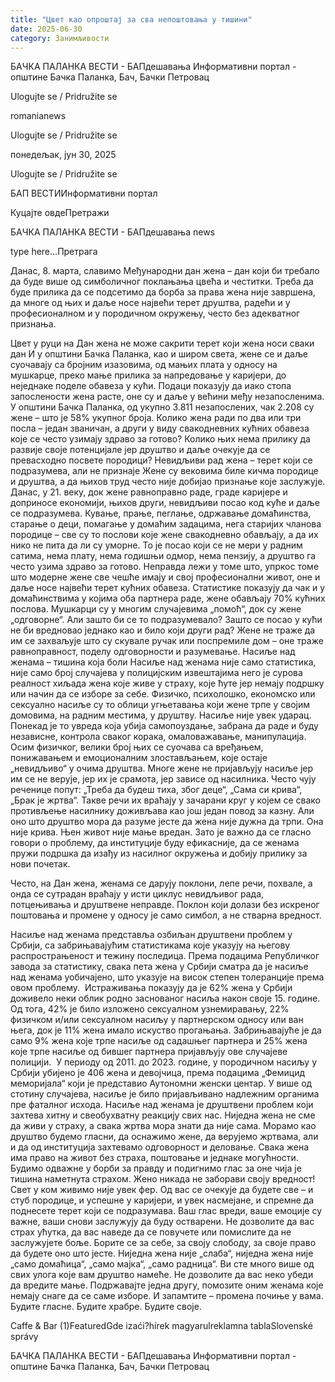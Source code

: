 ```yaml
---
title: "Цвет као опроштај за сва непоштовања у тишини"
date: 2025-06-30
category: Занимљивости
---
```


БАЧКА ПАЛАНКА ВЕСТИ - БАПдешавања Информативни портал - општине Бачка Паланка, Бач, Бачки Петровац

Ulogujte se / Pridružite se

romanianews

Ulogujte se / Pridružite se

понедељак, јун 30, 2025

Ulogujte se / Pridružite se

БАП ВЕСТИИнформативни портал

Куцајте овдеПретражи

БАЧКА ПАЛАНКА ВЕСТИ - БАПдешавања news

type here...Претрага

Данас, 8. марта, славимо Међународни дан жена – дан који би требало да буде више од симболичног поклањања цвећа и честитки. Треба да буде прилика да се подсетимо да борба за права жена није завршена, да многе од њих и даље носе највећи терет друштва, радећи и у професионалном и у породичном окружењу, често без адекватног признања.

Цвет у руци на Дан жена не може сакрити терет који жена носи сваки дан
И у општини Бачка Паланка, као и широм света, жене се и даље суочавају са бројним изазовима, од мањих плата у односу на мушкарце, преко мање прилика за напредовање у каријери, до неједнаке поделе обавеза у кући. Подаци показују да иако стопа запослености жена расте, оне су и даље у већини међу незапосленима. У општини Бачка Паланка, од укупно 3.811 незапослених, чак 2.208 су жене – што је 58% укупног броја.
Колико жена ради по два или три посла – један званичан, а други у виду свакодневних кућних обавеза које се често узимају здраво за готово? Колико њих нема прилику да развије своје потенцијале јер друштво и даље очекује да се превасходно посвете породици?
Невидљиви рад жена – терет који се подразумева, али не признаје
Жене су вековима биле кичма породице и друштва, а да њихов труд често није добијао признање које заслужује. Данас, у 21. веку, док жене равноправно раде, граде каријере и доприносе економији, њихов други, невидљиви посао код куће и даље се подразумева.
Кување, прање, пеглање, одржавање домаћинства, старање о деци, помагање у домаћим задацима, нега старијих чланова породице – све су то послови које жене свакодневно обављају, а да их нико не пита да ли су уморне. То је посао који се не мери у радним сатима, нема плату, нема годишњи одмор, нема пензију, а друштво га често узима здраво за готово.
Неправда лежи у томе што, упркос томе што модерне жене све чешће имају и свој професионални живот, оне и даље носе највећи терет кућних обавеза. Статистике показују да чак и у домаћинствима у којима оба партнера раде, жене обављају 70% кућних послова. Мушкарци су у многим случајевима „помоћ“, док су жене „одговорне“.
Али зашто би се то подразумевало? Зашто се посао у кући не би вредновао једнако као и било који други рад? Жене не траже да им се захваљује што су скувале ручак или поспремиле дом – оне траже равноправност, поделу одговорности и разумевање.
Насиље над женама – тишина која боли
Насиље над женама није само статистика, није само број случајева у полицијским извештајима него је сурова реалност хиљада жена које живе у страху, које ћуте јер немају подршку или начин да се изборе за себе.
Физичко, психолошко, економско или сексуално насиље су то облици угњетавања који жене трпе у својим домовима, на радним местима, у друштву. Насиље није увек ударац. Понекад је то увреда која убија самопоуздање, забрана да раде и буду независне, контрола сваког корака, омаловажавање, манипулација. Осим физичког, велики број њих се суочава са вређањем, понижавањем и емоционалним злостављањем, које остаје „невидљиво“ у очима друштва.
Многе жене не пријављују насиље јер им се не верује, јер их је срамота, јер зависе од насилника. Често чују реченице попут: „Треба да будеш тиха, због деце“, „Сама си крива“, „Брак је жртва“. Такве речи их враћају у зачарани круг у којем се свако противљење насилнику доживљава као још један повод за казну.
Али оно што друштво мора да разуме јесте да жена није дужна да трпи. Она није кривa. Њен живот није мање вредан. Зато је важно да се гласно говори о проблему, да институције буду ефикасније, да се женама пружи подршка да изађу из насилног окружења и добију прилику за нови почетак.

Често, на Дан жена, женама се дарују поклони, лепе речи, похвале, а онда се сутрадан враћају у исти циклус невидљивог рада, потцењивања и друштвене неправде. Поклон који долази без искреног поштовања и промене у односу је само симбол, а не стварна вредност.

Насиље над женама представља озбиљан друштвени проблем у Србији, са забрињавајућим статистикама које указују на његову распрострањеност и тежину последица. Према подацима Републичког завода за статистику, свака пета жена у Србији сматра да је насиље над женама уобичајено, што указује на висок степен толеранције према овом проблему. ​
Истраживања показују да је 62% жена у Србији доживело неки облик родно заснованог насиља након своје 15. године. Од тога, 42% је било изложено сексуалном узнемиравању, 22% физичком и/или сексуалном насиљу у партнерском односу или ван њега, док је 11% жена имало искуство прогањања. Забрињавајуће је да само 9% жена које трпе насиље од садашњег партнера и 25% жена које трпе насиље од бившег партнера пријављују ове случајеве полицији. ​
У периоду од 2011. до 2023. године, у породичном насиљу у Србији убијено је 406 жена и девојчица, према подацима „Фемицид меморијала“ који је представио Аутономни женски центар. У више од стотину случајева, насиље је било пријављивано надлежним органима пре фаталног исхода.
Насиље над женама je друштвени проблем који захтева хитну и свеобухватну реакцију свих нас. Ниједна жена не сме да живи у страху, а свака жртва мора знати да није сама. Moрамо као друштво будемо гласни, да оснажимо жене, да верујемо жртвама, али и да од институција захтевамо одговорност и деловање. Свака жена има право на живот без страха, поштовање и једнаке могућности.
Будимо одважне у борби за правду и подигнимо глас за оне чија је тишина наметнута страхом.
Жено никада не заборави своју вредност!
Свет у ком живимо није увек фер. Од вас се очекује да будете све – и стуб породице, и успешне у каријери, и увек насмејане, и спремне да поднесете терет који се подразумава.
Ваш глас вреди, ваше емоције су важне, ваши снови заслужују да буду остварени. Не дозволите да вас страх ућутка, да вас наведе да се повучете или помислите да не заслужујете боље.
Борите се за себе, за своју слободу, за своје право да будете оно што јесте. Ниједна жена није „слаба“, ниједна жена није „само домаћица“, „само мајка“, „само радница“. Ви сте много више од свих улога које вам друштво намеће.
Не дозволите да вас неко убеди да вредите мање. Подржавајте једна другу, помозите оним женама које немају снаге да се саме изборе. И запамтите – промена почиње у вама.
Будите гласне. Будите храбре. Будите своје.

Caffe & Bar (1)FeaturedGde izaći?hírek magyarulreklamna tablaSlovenské správy

БАЧКА ПАЛАНКА ВЕСТИ - БАПдешавања Информативни портал - општине Бачка Паланка, Бач, Бачки Петровац
